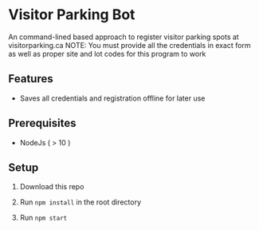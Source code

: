 # Visitor Parking Bot
An command-lined based approach to register visitor parking spots at visitorparking.ca
NOTE: You must provide all the credentials in exact form as well as proper site and lot codes for this program to work

## Features
- Saves all credentials and registration offline for later use

## Prerequisites
- NodeJs ( > 10 )

## Setup

1. Download this repo

2. Run `npm install` in the root directory

3. Run `npm start`

